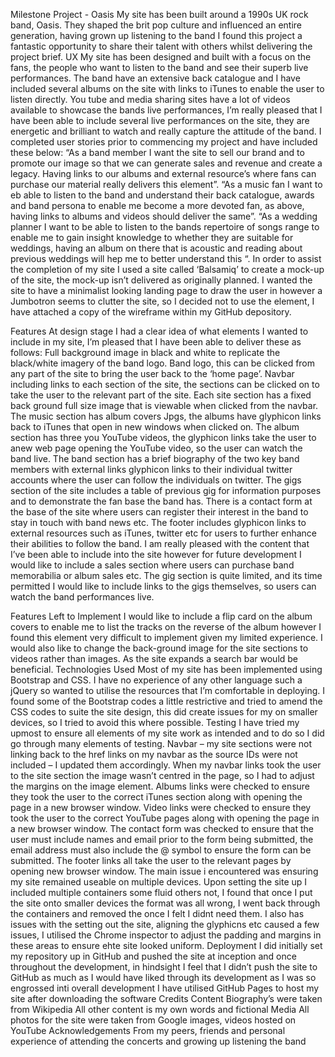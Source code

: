 Milestone Project - Oasis
My site has been built around a 1990s UK rock band, Oasis. They shaped the brit pop culture and influenced an entire generation, having grown up listening to the band I found this project a fantastic opportunity to share their talent with others whilst delivering the project brief.
UX
My site has been designed and built with a focus on the fans, the people who want to listen to the band and see their superb live performances. The band have an extensive back catalogue and I have included several albums on the site with links to iTunes to enable the user to listen directly.
You tube and media sharing sites have a lot of videos available to showcase the bands live performances, I’m really pleased that I have been able to include several live performances on the site, they are energetic and brilliant to watch and really capture the attitude of the band.
I completed user stories prior to commencing my project and have included these below:
“As a band member I want the site to sell our brand and to promote our image so that we can generate sales and revenue and create a legacy. Having links to our albums and external resource’s where fans can purchase our material really delivers this element”.
“As a music fan I want to eb able to listen to the band and understand their back catalogue, awards and band persona to enable me become a more devoted fan, as above, having links to albums and videos should deliver the same”.
“As a wedding planner I want to be able to listen to the bands repertoire of songs range to enable me to gain insight knowledge to whether they are suitable for weddings, having an album on there that is acoustic and reading about previous weddings will hep me to better understand this “.
In order to assist the completion of my site I used a site called ‘Balsamiq’ to create a mock-up of the site, the mock-up isn’t delivered as originally planned. I wanted the site to have a minimalist looking landing page to draw the user in however a Jumbotron seems to clutter the site, so I decided not to use the element, I have attached a copy of the wireframe within my GitHub depository.




Features
At design stage I had a clear idea of what elements I wanted to include in my site, I’m pleased that I have been able to deliver these as follows:
Full background image in black and white to replicate the black/white imagery of the band logo.
Band logo, this can be clicked from any part of the site to bring the user back to the ‘home page’.
Navbar including links to each section of the site, the sections can be clicked on to take the user to the relevant part of the site.
Each site section has a fixed back ground full size image that is viewable when clicked from the navbar.
The music section has album covers Jpgs, the albums have glyphicon links back to iTunes that open in new windows when clicked on.
The album section has three you YouTube videos, the glyphicon links take the user to anew web page opening the YouTube video, so the user can watch the band live.
The band section has a brief biography of the two key band members with external links glyphicon links to their individual twitter accounts where the user can follow the individuals on twitter. 
The gigs section of the site includes a table of previous gig for information purposes and to demonstrate the fan base the band has.
There is a contact form at the base of the site where users can register their interest in the band to stay in touch with band news etc.
The footer includes glyphicon links to external resources such as iTunes, twitter etc for users to further enhance their abilities to follow the band.
I am really pleased with the content that I’ve been able to include into the site however for future development I would like to include a sales section where users can purchase band memorabilia or album sales etc. The gig section is quite limited, and its time permitted I would like to include links to the gigs themselves, so users can watch the band performances live.


Features Left to Implement
I would like to include a flip card on the album covers to enable me to list the tracks on the reverse of the album however I found this element very difficult to implement given my limited experience.
I would also like to change the back-ground image for the site sections to videos rather than images.
As the site expands a search bar would be beneficial. 
Technologies Used
Most of my site has been implemented using Bootstrap and CSS. I have no experience of any other language such a jQuery so wanted to utilise the resources that I’m comfortable in deploying. 
I found some of the Bootstrap codes a little restrictive and tried to amend the CSS codes to suite the site design, this did create issues for my on smaller devices, so I tried to avoid this where possible.
Testing
I have tried my upmost to ensure all elements of my site work as intended and to do so I did go through many elements of testing. 
Navbar – my site sections were not linking back to the href links on my navbar as the source IDs were not included – I updated them accordingly.
When my navbar links took the user to the site section the image wasn’t centred in the page, so I had to adjust the margins on the image element. 
Albums links were checked to ensure they took the user to the correct iTunes section along with opening the page in a new browser window.
Video links were checked to ensure they took the user to the correct YouTube pages along with opening the page in a new browser window.
The contact form was checked to ensure that the user must include names and email prior to the form being submitted, the email address must also include the @ symbol to ensure the form can be submitted.
The footer links all take the user to the relevant pages by opening new browser window.
The main issue i encountered was ensuring my site remained useable on multiple devices. Upon setting the site up I included multiple containers some fluid others not, I found that once I put the site onto smaller devices the format was all wrong, I went back through the containers and removed the once I felt I didnt need them.
I also has issues with the setting out the site, aligning the glyphicns etc caused a few issues, I utilised the Chrome inspector to adjust the padding and margins in these areas to ensure ehte site looked uniform.
Deployment
I did initially set my repository up in GitHub and pushed the site at inception and once throughout the development, in hindsight I feel that I didn’t push the site to GitHub as much as I would have liked through its development as I was so engrossed inti overall development
I have utilised GitHub Pages to host my site after downloading the software
Credits
Content
Biography’s were taken from Wikipedia
All other content is my own words and fictional
Media
All photos for the site were taken from Google images, videos hosted on YouTube
Acknowledgements
From my peers, friends and personal experience of attending the concerts and growing up listening the band

